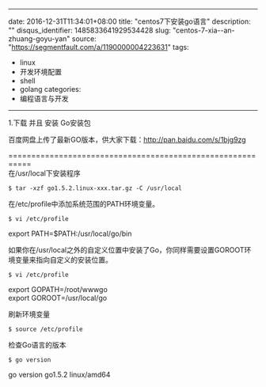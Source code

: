
---
date: 2016-12-31T11:34:01+08:00
title: "centos7下安装go语言"
description: ""
disqus_identifier: 1485833641929534428
slug: "centos-7-xia--an-zhuang-goyu-yan"
source: "https://segmentfault.com/a/1190000004223631"
tags: 
- linux 
- 开发环境配置 
- shell 
- golang 
categories:
- 编程语言与开发
---

1.下载 并且 安装 Go安装包

百度网盘上传了最新GO版本，供大家下载：<http://pan.baidu.com/s/1bjg9zg>

===========================================================\
在/usr/local下安装程序

    $ tar -xzf go1.5.2.linux-xxx.tar.gz -C /usr/local

在/etc/profile中添加系统范围的PATH环境变量。

    $ vi /etc/profile

export PATH=\$PATH:/usr/local/go/bin

如果你在/usr/local之外的自定义位置中安装了Go，你同样需要设置GOROOT环境变量来指向自定义的安装位置。

    $ vi /etc/profile

export GOPATH=/root/wwwgo\
export GOROOT=/usr/local/go

刷新环境变量

    $ source /etc/profile

检查Go语言的版本

    $ go version

go version go1.5.2 linux/amd64

